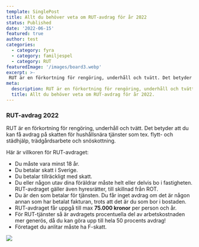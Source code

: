 ```yaml
---
template: SinglePost
title: Allt du behöver veta om RUT-avdrag för år 2022
status: Published
date: '2022-06-15'
featured: true
author: test
categories:
  - category: fyra
  - category: familjespel
  - category: RUT
featuredImage: '/images/board3.webp'
excerpt: >-
 RUT är en förkortning för rengöring, underhåll och tvätt. Det betyder att du kan få avdrag på skatten för hushållsnära tjänster som tex. flytt- och städhjälp, trädgårdsarbete och snöskottning.
meta:
  description: RUT är en förkortning för rengöring, underhåll och tvätt. Det betyder att du kan få avdrag på skatten för hushållsnära tjänster som tex. flytt- och städhjälp, trädgårdsarbete och snöskottning.
  title: Allt du behöver veta om RUT-avdrag för år 2022.
---
```


### RUT-avdrag 2022 ###

RUT är en förkortning för rengöring, underhåll och tvätt. Det betyder att du kan få avdrag på skatten för hushållsnära tjänster som tex. flytt- och städhjälp, trädgårdsarbete och snöskottning.

Här är villkoren för RUT-avdraget:

- Du måste vara minst 18 år.
- Du betalar skatt i Sverige.
- Du betalar tillräckligt med skatt.
- Du eller någon utav dina föräldrar måste helt eller delvis bo i fastigheten. RUT-avdraget gäller även hyresrätter, till skillnad från ROT.
- Du är den som betalar för tjänsten. Du får inget avdrag om det är någon annan som har betalat fakturan, trots att det är du som bor i bostaden.
- RUT-avdraget får uppgå till max **75.000 kronor** per person och år.
- För RUT-tjänster så är avdragets procentuella del av arbetskostnaden mer generös, då du kan göra upp till hela 50 procents avdrag!
- Företaget du anlitar måste ha F-skatt.


![](/images/rutavdrag.png)
